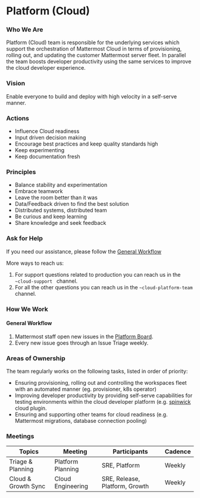# Platform (Cloud)

### Who We Are
Platform (Cloud) team is responsible for the underlying services which support the orchestration of Mattermost Cloud in terms of provisioning, rolling out, and updating the customer Mattermost server fleet. In parallel the team boosts developer productivity using the same services to improve the cloud developer experience.

### Vision
Enable everyone to build and deploy with high velocity in a self-serve manner.

### Actions
- Influence Cloud readiness
- Input driven decision making
- Encourage best practices and keep quality standards high
- Keep experimenting
- Keep documentation fresh

### Principles
- Balance stability and experimentation
- Embrace teamwork
- Leave the room better than it was
- Data/Feedback driven to find the best solution
- Distributed systems, distributed team
- Be curious and keep learning
- Share knowledge and seek feedback

### Ask for Help

If you need our assistance, please follow the [General Workflow](#general-workflow)

More ways to reach us:
1. For support questions related to production you can reach us in the `~cloud-support ` channel.
2. For all the other questions you can reach us in the `~cloud-platform-team` channel.

### How We Work

#### General Workflow
1. Mattermost staff open new issues in the [Platform Board](https://mattermost.atlassian.net/jira/software/c/projects/MM/boards/46).
2. Every new issue goes through an Issue Triage weekly.

### Areas of Ownership
The team regularly works on the following tasks, listed in order of priority:
- Ensuring provisioning, rolling out and controlling the workspaces fleet with an automated manner (eg. provisioner, k8s operator)
- Improving developer productivity by providing self-serve capabilities for testing environments within the cloud developer platform (e.g. [spinwick](https://handbook.mattermost.com/company/about-mattermost/list-of-terms#spinwick) cloud plugin.
- Ensuring and supporting other teams for cloud readiness (e.g. Mattermost migrations, database connection pooling)

### Meetings

| Topics                             | Meeting                    | Participants                    | Cadence |
|------------------------------------|----------------------------|---------------------------------|---------|
| Triage & Planning                  | Platform Planning          | SRE, Platform                   | Weekly  |
| Cloud & Growth Sync                | Cloud Engineering          | SRE, Release, Platform, Growth  | Weekly  |

